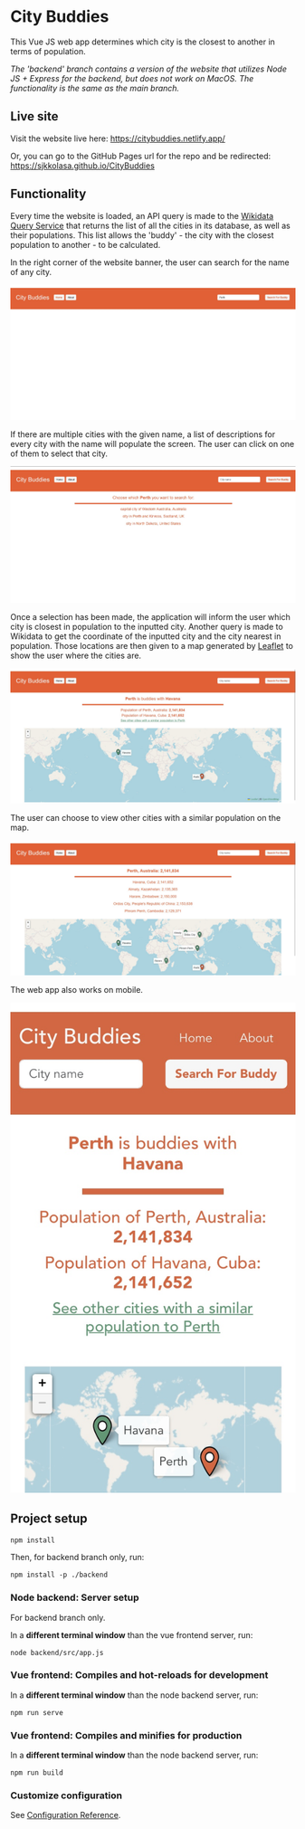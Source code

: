 # City Buddies

This Vue JS web app determines which city is the closest to another in terms of population.

_The 'backend' branch contains a version of the website that utilizes Node JS + Express for the backend, but does not work on MacOS. The functionality is the same as the main branch._

## Live site

Visit the website live here: https://citybuddies.netlify.app/

Or, you can go to the GitHub Pages url for the repo and be redirected: https://sjkkolasa.github.io/CityBuddies

## Functionality

Every time the website is loaded, an API query is made to the [Wikidata Query Service](https://query.wikidata.org/) that returns the list of all the cities in its database, as well as their populations. This list allows the 'buddy' - the city with the closest population to another - to be calculated.

In the right corner of the website banner, the user can search for the name of any city.

![City Search](images/search.jpg)

If there are multiple cities with the given name, a list of descriptions for every city with the name will populate the screen. The user can click on one of them to select that city.

![Disambiguation](images/disambiguation.jpg)

Once a selection has been made, the application will inform the user which city is closest in population to the inputted city. Another query is made to Wikidata to get the coordinate of the inputted city and the city nearest in population. Those locations are then given to a map generated by [Leaflet](https://leafletjs.com/) to show the user where the cities are.

![Buddy Match](images/match.jpg)

The user can choose to view other cities with a similar population on the map.

![Other Buddies](images/other-buddies.jpg)

The web app also works on mobile.

![Mobile](images/mobile.jpg)

## Project setup

```
npm install
```

Then, for backend branch only, run:

```
npm install -p ./backend
```

### Node backend: Server setup

For backend branch only.

In a **different terminal window** than the vue frontend server, run:

```
node backend/src/app.js
```

### Vue frontend: Compiles and hot-reloads for development

In a **different terminal window** than the node backend server, run:

```
npm run serve
```

### Vue frontend: Compiles and minifies for production

In a **different terminal window** than the node backend server, run:

```
npm run build
```

### Customize configuration

See [Configuration Reference](https://cli.vuejs.org/config/).
